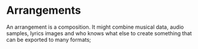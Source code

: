 # Arrangements

An arrangement is a composition. It might combine musical data, audio samples, lyrics
images and who knows what else to create something that can be exported to many formats;